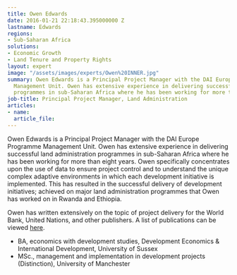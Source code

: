 ```yaml
---
title: Owen Edwards
date: 2016-01-21 22:18:43.395000000 Z
lastname: Edwards
regions:
- Sub-Saharan Africa
solutions:
- Economic Growth
- Land Tenure and Property Rights
layout: expert
image: "/assets/images/experts/Owen%20INNER.jpg"
summary: Owen Edwards is a Principal Project Manager with the DAI Europe Programme
  Management Unit. Owen has extensive experience in delivering successful land administration
  programmes in sub-Saharan Africa where he has been working for more than eight years.
job-title: Principal Project Manager, Land Administration
articles:
- name: 
  article_file: 
---
```


Owen Edwards is a Principal Project Manager with the DAI Europe Programme Management Unit. Owen has extensive experience in delivering successful land administration programmes in sub-Saharan Africa where he has been working for more than eight years. Owen specifically concentrates upon the use of data to ensure project control and to understand the unique complex adaptive environments in which each development initiative is implemented. This has resulted in the successful delivery of development initiatives; achieved on major land administration programmes that Owen has worked on in Rwanda and Ethiopia.  

Owen has written extensively on the topic of project delivery for the World Bank, United Nations, and other publishers. A list of publications can be viewed [here]( https://www.linkedin.com/in/owene?trk=hp-identity-name).

* BA, economics with development studies, Development Economics & International Development, University of Sussex
* MSc., management and implementation in development projects (Distinction), University of Manchester
